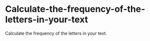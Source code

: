 # Calculate-the-frequency-of-the-letters-in-your-text
Calculate the frequency of the letters in your text.
